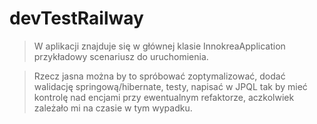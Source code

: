 # devTestRailway

>W aplikacji znajduje się w głównej klasie InnokreaApplication przykładowy scenariusz do uruchomienia. 

>Rzecz jasna można by to spróbować zoptymalizować, dodać walidację springową/hibernate, testy, napisać w JPQL tak by mieć kontrolę nad encjami przy ewentualnym refaktorze, 
>aczkolwiek zależało mi na czasie w tym wypadku.
